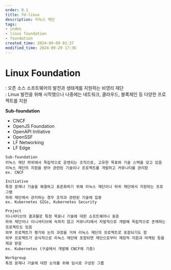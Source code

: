 ```yaml
---
order: 0.1
title: fd-linux
description: 리눅스 재단
tags:
- index
- linux foundation
- foundation
created_time: 2024-09-09 01:27
modified_time: 2024-09-29 17:36
---
```


# Linux Foundation
: 오픈 소스 소프트웨어의 발전과 생태계를 지원하는 비영리 재단  
: Linux 발전을 위해 시작했으나 나중에는 네트워크, 클라우드, 블록체인 등 다양한 프로젝트를 지원

**Sub-foundation**
- CNCF
- OpenJS Foundation
- OpenAPI Initiative
- OpenSSF
- LF Networking
- LF Edge

```
Sub-foundation 
리눅스 재단 하위에서 독립적으로 운영되는 조직으로, 고유한 목표와 기술 스택을 갖고 있음
리눅스 재단의 지원을 받아 관련된 기술이나 프로젝트를 개발하고 커뮤니티를 관리함
ex. CNCF

Initiative
특정 문제나 기술을 해결하고 표준화하기 위해 리눅스 재단이나 하위 재단에서 지원하는 프로그램
하위 재단에서 관리하는 경우 조직과 관련된 기술에 집중
ex. Kubernetes SIGs, Kubernetes Security

Project
이니셔티브의 결과물로 특정 목표나 기술에 대한 소프트웨어나 표준 
하위 재단이나 이니셔티브에 속하지 않고 커뮤니티에서 자발적으로 개발해 독립적으로 존재하는 프로젝트도 있음
외부 프로젝트가 평가와 논의 과정을 거쳐 리눅스 재단의 프로젝트로 포함되기도 함
외부 프로젝트가 공식적으로 리눅스 재단에 포함되면 재단으로부터 재정적 지원과 마케팅 등을 제공 받음
ex. Kubernetes (구글에서 개발해 CNCF에 기증) 

Workgroup
특정 문제나 기술에 대한 논의를 위해 임시로 구성된 그룹
```